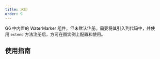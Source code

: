 ```yaml
---
title: 水印
order: 9
---
```


G6 中内置的 WaterMarker 组件，但未默认注册。需要将其引入到代码中，并使用 `extend` 方法注册后，方可在图实例上配置和使用。

## 使用指南
